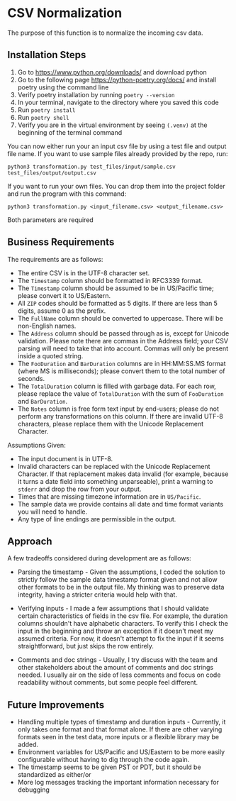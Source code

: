 # CSV Normalization

The purpose of this function is to normalize the incoming csv data. 

## Installation Steps

1. Go to https://www.python.org/downloads/ and download python
2. Go to the following page https://python-poetry.org/docs/ and install poetry using the command line
3. Verify poetry installation by running `poetry --version`
4. In your terminal, navigate to the directory where you saved this code
5. Run `poetry install`
6. Run `poetry shell`
7. Verify you are in the virtual environment by seeing `(.venv)` at the beginning of the terminal command

You can now either run your an input csv file by using a test file and output file name. If you want to use sample files already provided by the repo, run: 

`python3 transformation.py test_files/input/sample.csv test_files/output/output.csv`

If you want to run your own files. You can drop them into the project folder and run the program with this command:

`python3 transformation.py <input_filename.csv> <output_filename.csv>`

Both parameters are required

## Business Requirements


The requirements are as follows:
- The entire CSV is in the UTF-8 character set.
- The `Timestamp` column should be formatted in RFC3339 format.
- The `Timestamp` column should be assumed to be in US/Pacific time; please convert it to US/Eastern.
- All `ZIP` codes should be formatted as 5 digits. If there are less than 5 digits, assume 0 as the prefix.
- The `FullName` column should be converted to uppercase. There will be non-English names.
- The `Address` column should be passed through as is, except for Unicode validation. Please note there are commas in the Address field; your CSV parsing will need to take that into account. Commas will only be present inside a quoted string.
- The `FooDuration` and `BarDuration` columns are in HH:MM:SS.MS format (where MS is milliseconds); please convert them to the total number of seconds.
- The `TotalDuration` column is filled with garbage data. For each row, please replace the value of `TotalDuration` with the sum of `FooDuration` and `BarDuration`.
- The `Notes` column is free form text input by end-users; please do not perform any transformations on this column. If there are invalid UTF-8 characters, please replace them with the Unicode Replacement Character.

Assumptions Given:
- The input document is in UTF-8.
- Invalid characters can be replaced with the Unicode Replacement Character. If that replacement makes data invalid (for example, because it turns a date field into something unparseable), print a warning to `stderr` and drop the row from your output.
- Times that are missing timezone information are in `US/Pacific`.
- The sample data we provide contains all date and time format variants you will need to handle.
- Any type of line endings are permissible in the output.

## Approach

A few tradeoffs considered during development are as follows:

- Parsing the timestamp - Given the assumptions, I coded the solution to strictly follow the sample data timestamp format given and not allow other formats to be in the output file. My thinking was to preserve data integrity, having a stricter criteria would help with that.

- Verifying inputs - I made a few assumptions that I should validate certain characteristics of fields in the csv file. For example, the duration columns shouldn't have alphabetic characters. To verify this I check the input in the beginning and throw an exception if it doesn't meet my assumed criteria. For now, it doesn't attempt to fix the input if it seems straightforward, but just skips the row entirely.

- Comments and doc strings - Usually, I try discuss with the team and other stakeholders about the amount of comments and doc strings needed. I usually air on the side of less comments and focus on code readability without comments, but some people feel different. 

## Future Improvements


- Handling multiple types of timestamp and duration inputs - Currently, it only takes one format and that format alone. If there are other varying formats seen in the test data, more inputs or a flexible library may be added. 
- Environment variables for US/Pacific and US/Eastern to be more easily configurable without having to dig through the code again. 
- The timestamp seems to be given PST or PDT, but it should be standardized as either/or
- More log messages tracking the important information necessary for debugging
